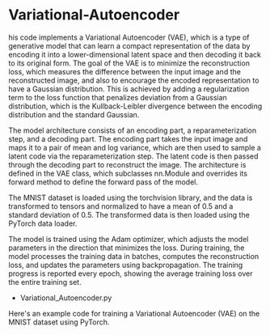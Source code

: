# Variational-Autoencoder

his code implements a Variational Autoencoder (VAE), which is a type of generative model that can learn a compact representation of the data by encoding it into a lower-dimensional latent space and then decoding it back to its original form. The goal of the VAE is to minimize the reconstruction loss, which measures the difference between the input image and the reconstructed image, and also to encourage the encoded representation to have a Gaussian distribution. This is achieved by adding a regularization term to the loss function that penalizes deviation from a Gaussian distribution, which is the Kullback-Leibler divergence between the encoding distribution and the standard Gaussian.

The model architecture consists of an encoding part, a reparameterization step, and a decoding part. The encoding part takes the input image and maps it to a pair of mean and log variance, which are then used to sample a latent code via the reparameterization step. The latent code is then passed through the decoding part to reconstruct the image. The architecture is defined in the VAE class, which subclasses nn.Module and overrides its forward method to define the forward pass of the model.

The MNIST dataset is loaded using the torchvision library, and the data is transformed to tensors and normalized to have a mean of 0.5 and a standard deviation of 0.5. The transformed data is then loaded using the PyTorch data loader.

The model is trained using the Adam optimizer, which adjusts the model parameters in the direction that minimizes the loss. During training, the model processes the training data in batches, computes the reconstruction loss, and updates the parameters using backpropagation. The training progress is reported every epoch, showing the average training loss over the entire training set.

* Variational_Autoencoder.py

Here's an example code for training a Variational Autoencoder (VAE) on the MNIST dataset using PyTorch.
